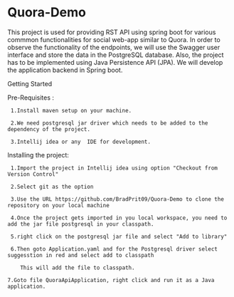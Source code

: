 # Quora-Demo
 
This project is used for providing RST API using spring boot for various commmon functionalities for social web-app similar to Quora. In order to observe the functionality of the endpoints, we will use the Swagger user interface and store the data in the PostgreSQL database. Also, the project has to be implemented using Java Persistence API (JPA).
We will develop the application backend in Spring boot.

Getting Started

Pre-Requisites :

     1.Install maven setup on your machine.

     2.We need postgresql jar driver which needs to be added to the dependency of the project.

     3.Intellij idea or any  IDE for development.
     
Installing the project:

     1.Import the project in Intellij idea using option "Checkout from Version Control"

     2.Select git as the option

     3.Use the URL https://github.com/BradPrit09/Quora-Demo to clone the repository on your local machine

     4.Once the project gets imported in you local workspace, you need to add the jar file postgresql in your classpath.

     5.right click on the postgresql jar file and select "Add to library"

     6.Then goto Application.yaml and for the Postgresql driver select suggesstion in red and select add to classpath

        This will add the file to classpath.

    7.Goto file QuoraApiApplication, right click and run it as a Java application. 
               
